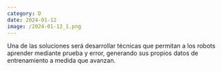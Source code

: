```yaml
--- 
category: D 
date: 2024-01-12 
image: /2024-01-12_1.png 
--- 
```


Una de las soluciones será desarrollar técnicas que permitan a los robots aprender mediante prueba y error, generando sus propios datos de entrenamiento a medida que avanzan.